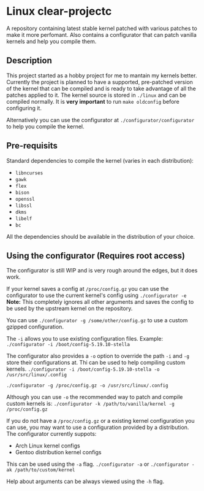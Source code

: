 # Linux clear-projectc
A repository containing latest stable kernel patched with various patches to make it more perfomant.
Also contains a configurator that can patch vanilla kernels and help you compile them.

## Description
This project started as a hobby project for me to mantain my kernels better.
Currently the project is planned to have a supported, pre-patched version of the kernel that can be compiled and is
ready to take advantage of all the patches applied to it. The kernel source is stored in `./linux` and can be compiled normally.
It is **very important** to run `make oldconfig` before configuring it. 

Alternatively you can use the configurator at `./configurator/configurator` to help you compile the kernel.


## Pre-requisits
Standard dependencies to compile the kernel (varies in each distribution):
* `libncurses` 
* `gawk`
* `flex`
* `bison`
* `openssl`
* `libssl`
* `dkms`
* `libelf`
* `bc`

All the dependencies should be available in the distribution of your choice.

## Using the configurator (Requires root access)

The configurator is still WIP and is very rough around the edges, but it does work. 

If your kernel saves a config at `/proc/config.gz` you can use the configurator to use the current kernel's config using 
`./configurator -e`
**Note:** This completely ignores all other arguments and saves the config to be used by the upstream kernel on the repository.

You can use `./configurator -g /some/other/config.gz` to use a custom gzipped configuration. 

The `-i` allows you to use existing configuration files. Example: 
`./configurator -i /boot/config-5.19.10-stella`

The configurator also provides a `-o` option to override the path `-i` and `-g` store their configurations at. Thi can be used to
help compiling custom kernels.
`./configurator -i /boot/config-5.19.10-stella -o /usr/src/linux/.config` 

`./configurator -g /proc/config.gz -o /usr/src/linux/.config` 


Although you can use `-o` the recommended way to patch and compile custom kernels is: 
`./configurator -k /path/to/vanilla/kernel -g /proc/config.gz` 

If you do not have a `/proc/config.gz` or a existing kernel configuration you can use, you may want to use a configuration provided by a distribution. 
The configurator currently suppots: 
* Arch Linux kernel configs 
* Gentoo distribution kernel configs 

This can be used using the `-a` flag.
`./configurator -a` or `./configurator -ak /path/to/custom/kernel`

Help about arguments can be always viewed using the `-h` flag.

